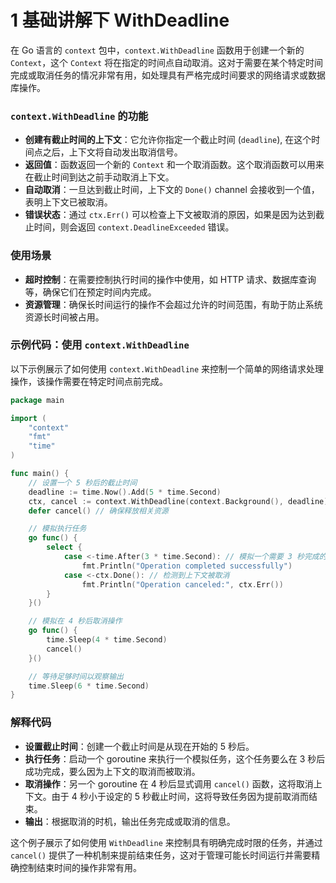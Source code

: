 # 1 基础讲解下 WithDeadline

在 Go 语言的 `context` 包中，`context.WithDeadline` 函数用于创建一个新的 `Context`，这个 `Context` 将在指定的时间点自动取消。这对于需要在某个特定时间完成或取消任务的情况非常有用，如处理具有严格完成时间要求的网络请求或数据库操作。

### `context.WithDeadline` 的功能

-   **创建有截止时间的上下文**：它允许你指定一个截止时间 (`deadline`), 在这个时间点之后，上下文将自动发出取消信号。
-   **返回值**：函数返回一个新的 `Context` 和一个取消函数。这个取消函数可以用来在截止时间到达之前手动取消上下文。
-   **自动取消**：一旦达到截止时间，上下文的 `Done()` channel 会接收到一个值，表明上下文已被取消。
-   **错误状态**：通过 `ctx.Err()` 可以检查上下文被取消的原因，如果是因为达到截止时间，则会返回 `context.DeadlineExceeded` 错误。

### 使用场景

-   **超时控制**：在需要控制执行时间的操作中使用，如 HTTP 请求、数据库查询等，确保它们在预定时间内完成。
-   **资源管理**：确保长时间运行的操作不会超过允许的时间范围，有助于防止系统资源长时间被占用。

### 示例代码：使用 `context.WithDeadline`

以下示例展示了如何使用 `context.WithDeadline` 来控制一个简单的网络请求处理操作，该操作需要在特定时间点前完成。

```go
package main

import (
    "context"
    "fmt"
    "time"
)

func main() {
    // 设置一个 5 秒后的截止时间
    deadline := time.Now().Add(5 * time.Second)
    ctx, cancel := context.WithDeadline(context.Background(), deadline)
    defer cancel() // 确保释放相关资源

    // 模拟执行任务
    go func() {
        select {
			case <-time.After(3 * time.Second): // 模拟一个需要 3 秒完成的任务
				fmt.Println("Operation completed successfully")
			case <-ctx.Done(): // 检测到上下文被取消
				fmt.Println("Operation canceled:", ctx.Err())
        }
    }()

    // 模拟在 4 秒后取消操作
    go func() {
        time.Sleep(4 * time.Second)
        cancel()
    }()

    // 等待足够时间以观察输出
    time.Sleep(6 * time.Second)
}
```

### 解释代码

-   **设置截止时间**：创建一个截止时间是从现在开始的 5 秒后。
-   **执行任务**：启动一个 goroutine 来执行一个模拟任务，这个任务要么在 3 秒后成功完成，要么因为上下文的取消而被取消。
-   **取消操作**：另一个 goroutine 在 4 秒后显式调用 `cancel()` 函数，这将取消上下文。由于 4 秒小于设定的 5 秒截止时间，这将导致任务因为提前取消而结束。
-   **输出**：根据取消的时机，输出任务完成或取消的信息。

这个例子展示了如何使用 `WithDeadline` 来控制具有明确完成时限的任务，并通过 `cancel()` 提供了一种机制来提前结束任务，这对于管理可能长时间运行并需要精确控制结束时间的操作非常有用。
